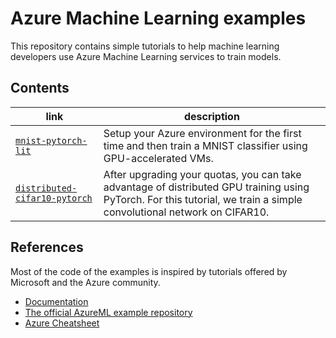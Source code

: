 # Azure Machine Learning examples
This repository contains simple tutorials to help machine learning developers use Azure Machine Learning services to train models.

## Contents
| link | description |
| -         |   -         |
| [`mnist-pytorch-lit`](tutorials/1_mnist-pytorch-lit/mnist-pytorch-lit.ipynb) | Setup your Azure environment for the first time and then train a MNIST classifier using GPU-accelerated VMs. |
| [`distributed-cifar10-pytorch`](tutorials/2_distributed-cifar10-pytorch/distributed-cifar10-pytorch.ipynb) | After upgrading your quotas, you can take advantage of distributed GPU training using PyTorch. For this tutorial, we train a simple convolutional network on CIFAR10. |

## References
Most of the code of the examples is inspired by tutorials offered by Microsoft and the Azure community.

- [Documentation](https://docs.microsoft.com/azure/machine-learning)
- [The official AzureML example repository](https://github.com/Azure/azureml-examples)
- [Azure Cheatsheet](https://azure.github.io/azureml-cheatsheets/docs/cheatsheets/python/v1/distributed-training)